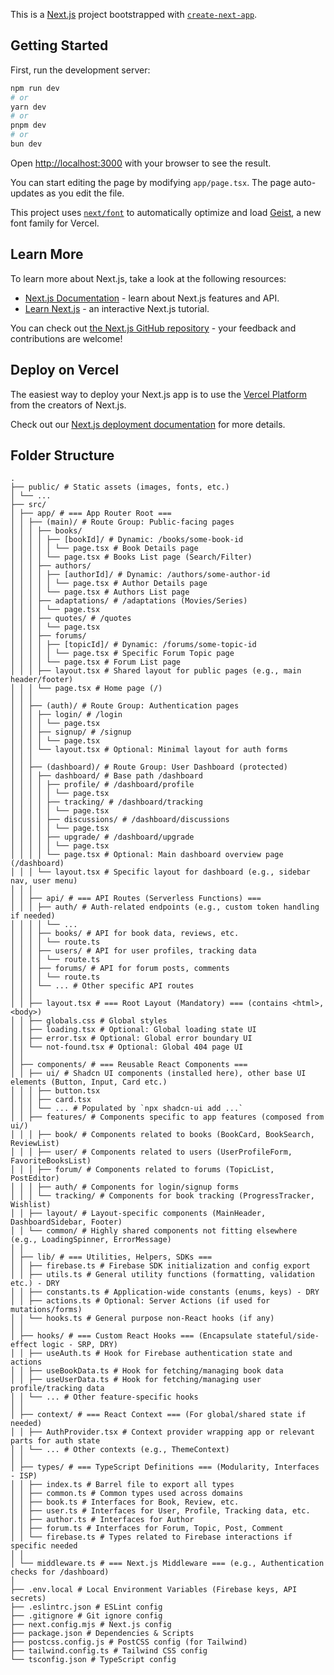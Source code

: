 This is a [Next.js](https://nextjs.org) project bootstrapped with [`create-next-app`](https://nextjs.org/docs/app/api-reference/cli/create-next-app).

## Getting Started

First, run the development server:

```bash
npm run dev
# or
yarn dev
# or
pnpm dev
# or
bun dev
```

Open [http://localhost:3000](http://localhost:3000) with your browser to see the result.

You can start editing the page by modifying `app/page.tsx`. The page auto-updates as you edit the file.

This project uses [`next/font`](https://nextjs.org/docs/app/building-your-application/optimizing/fonts) to automatically optimize and load [Geist](https://vercel.com/font), a new font family for Vercel.

## Learn More

To learn more about Next.js, take a look at the following resources:

- [Next.js Documentation](https://nextjs.org/docs) - learn about Next.js features and API.
- [Learn Next.js](https://nextjs.org/learn) - an interactive Next.js tutorial.

You can check out [the Next.js GitHub repository](https://github.com/vercel/next.js) - your feedback and contributions are welcome!

## Deploy on Vercel

The easiest way to deploy your Next.js app is to use the [Vercel Platform](https://vercel.com/new?utm_medium=default-template&filter=next.js&utm_source=create-next-app&utm_campaign=create-next-app-readme) from the creators of Next.js.

Check out our [Next.js deployment documentation](https://nextjs.org/docs/app/building-your-application/deploying) for more details.

## Folder Structure

```
.
├── public/ # Static assets (images, fonts, etc.)
│ └── ...
├── src/
│ ├── app/ # === App Router Root ===
│ │ ├── (main)/ # Route Group: Public-facing pages
│ │ │ ├── books/
│ │ │ │ ├── [bookId]/ # Dynamic: /books/some-book-id
│ │ │ │ │ └── page.tsx # Book Details page
│ │ │ │ └── page.tsx # Books List page (Search/Filter)
│ │ │ ├── authors/
│ │ │ │ ├── [authorId]/ # Dynamic: /authors/some-author-id
│ │ │ │ │ └── page.tsx # Author Details page
│ │ │ │ └── page.tsx # Authors List page
│ │ │ ├── adaptations/ # /adaptations (Movies/Series)
│ │ │ │ └── page.tsx
│ │ │ ├── quotes/ # /quotes
│ │ │ │ └── page.tsx
│ │ │ ├── forums/
│ │ │ │ ├── [topicId]/ # Dynamic: /forums/some-topic-id
│ │ │ │ │ └── page.tsx # Specific Forum Topic page
│ │ │ │ └── page.tsx # Forum List page
│ │ │ ├── layout.tsx # Shared layout for public pages (e.g., main header/footer)
│ │ │ └── page.tsx # Home page (/)
│ │ │
│ │ ├── (auth)/ # Route Group: Authentication pages
│ │ │ ├── login/ # /login
│ │ │ │ └── page.tsx
│ │ │ ├── signup/ # /signup
│ │ │ │ └── page.tsx
│ │ │ └── layout.tsx # Optional: Minimal layout for auth forms
│ │ │
│ │ ├── (dashboard)/ # Route Group: User Dashboard (protected)
│ │ │ ├── dashboard/ # Base path /dashboard
│ │ │ │ ├── profile/ # /dashboard/profile
│ │ │ │ │ └── page.tsx
│ │ │ │ ├── tracking/ # /dashboard/tracking
│ │ │ │ │ └── page.tsx
│ │ │ │ ├── discussions/ # /dashboard/discussions
│ │ │ │ │ └── page.tsx
│ │ │ │ ├── upgrade/ # /dashboard/upgrade
│ │ │ │ │ └── page.tsx
│ │ │ │ └── page.tsx # Optional: Main dashboard overview page (/dashboard)
│ │ │ └── layout.tsx # Specific layout for dashboard (e.g., sidebar nav, user menu)
│ │ │
│ │ ├── api/ # === API Routes (Serverless Functions) ===
│ │ │ ├── auth/ # Auth-related endpoints (e.g., custom token handling if needed)
│ │ │ │ └── ...
│ │ │ ├── books/ # API for book data, reviews, etc.
│ │ │ │ └── route.ts
│ │ │ ├── users/ # API for user profiles, tracking data
│ │ │ │ └── route.ts
│ │ │ ├── forums/ # API for forum posts, comments
│ │ │ │ └── route.ts
│ │ │ └── ... # Other specific API routes
│ │ │
│ │ ├── layout.tsx # === Root Layout (Mandatory) === (contains <html>, <body>)
│ │ ├── globals.css # Global styles
│ │ ├── loading.tsx # Optional: Global loading state UI
│ │ ├── error.tsx # Optional: Global error boundary UI
│ │ └── not-found.tsx # Optional: Global 404 page UI
│ │
│ ├── components/ # === Reusable React Components ===
│ │ ├── ui/ # Shadcn UI components (installed here), other base UI elements (Button, Input, Card etc.)
│ │ │ ├── button.tsx
│ │ │ ├── card.tsx
│ │ │ └── ... # Populated by `npx shadcn-ui add ...`
│ │ ├── features/ # Components specific to app features (composed from ui/)
│ │ │ ├── book/ # Components related to books (BookCard, BookSearch, ReviewList)
│ │ │ ├── user/ # Components related to users (UserProfileForm, FavoriteBooksList)
│ │ │ ├── forum/ # Components related to forums (TopicList, PostEditor)
│ │ │ ├── auth/ # Components for login/signup forms
│ │ │ └── tracking/ # Components for book tracking (ProgressTracker, Wishlist)
│ │ ├── layout/ # Layout-specific components (MainHeader, DashboardSidebar, Footer)
│ │ └── common/ # Highly shared components not fitting elsewhere (e.g., LoadingSpinner, ErrorMessage)
│ │
│ ├── lib/ # === Utilities, Helpers, SDKs ===
│ │ ├── firebase.ts # Firebase SDK initialization and config export
│ │ ├── utils.ts # General utility functions (formatting, validation etc.) - DRY
│ │ ├── constants.ts # Application-wide constants (enums, keys) - DRY
│ │ ├── actions.ts # Optional: Server Actions (if used for mutations/forms)
│ │ └── hooks.ts # General purpose non-React hooks (if any)
│ │
│ ├── hooks/ # === Custom React Hooks === (Encapsulate stateful/side-effect logic - SRP, DRY)
│ │ ├── useAuth.ts # Hook for Firebase authentication state and actions
│ │ ├── useBookData.ts # Hook for fetching/managing book data
│ │ ├── useUserData.ts # Hook for fetching/managing user profile/tracking data
│ │ └── ... # Other feature-specific hooks
│ │
│ ├── context/ # === React Context === (For global/shared state if needed)
│ │ ├── AuthProvider.tsx # Context provider wrapping app or relevant parts for auth state
│ │ └── ... # Other contexts (e.g., ThemeContext)
│ │
│ ├── types/ # === TypeScript Definitions === (Modularity, Interfaces - ISP)
│ │ ├── index.ts # Barrel file to export all types
│ │ ├── common.ts # Common types used across domains
│ │ ├── book.ts # Interfaces for Book, Review, etc.
│ │ ├── user.ts # Interfaces for User, Profile, Tracking data, etc.
│ │ ├── author.ts # Interfaces for Author
│ │ ├── forum.ts # Interfaces for Forum, Topic, Post, Comment
│ │ └── firebase.ts # Types related to Firebase interactions if specific needed
│ │
│ └── middleware.ts # === Next.js Middleware === (e.g., Authentication checks for /dashboard)
│
├── .env.local # Local Environment Variables (Firebase keys, API secrets)
├── .eslintrc.json # ESLint config
├── .gitignore # Git ignore config
├── next.config.mjs # Next.js config
├── package.json # Dependencies & Scripts
├── postcss.config.js # PostCSS config (for Tailwind)
├── tailwind.config.ts # Tailwind CSS config
└── tsconfig.json # TypeScript config
```

